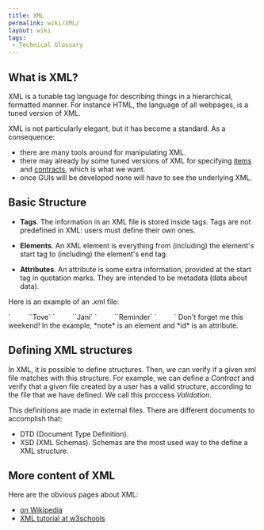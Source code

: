 ```yaml
---
title: XML
permalink: wiki/XML/
layout: wiki
tags:
 - Technical Glossary
---
```


What is XML?
------------

XML is a tunable tag language for describing things in a hierarchical,
formatted manner. For instance HTML, the language of all webpages, is a
tuned version of XML.

XML is not particularly elegant, but it has become a standard. As a
consequence:

-   there are many tools around for manipulating XML.
-   there may already by some tuned versions of XML for specifying
    [items](/wiki/Items_Specification "wikilink") and
    [contracts](/wiki/Contracts_Specification "wikilink"), which is what
    we want.
-   once GUIs will be developed none will have to see the
    underlying XML.

Basic Structure
---------------

-   **Tags**. The information in an XML file is stored inside tags. Tags
    are not predefined in XML: users must define their own ones.

<!-- -->

-   **Elements**. An XML element is everything from (including) the
    element's start tag to (including) the element's end tag.

<!-- -->

-   **Attributes**. An attribute is some extra information, provided at
    the start tag in quotation marks. They are intended to be metadata
    (data about data).

Here is an example of an .xml file:

<?xml version="1.0" encoding="ISO-8859-1"?>
<note id=“1245”>
`         `<to>`Tove`</to>  
`         `<from>`Jani`</from>  
`         `<heading>`Reminder`</heading>  
`         `

<body>
Don't forget me this weekend!

</body>
</note>
In the example, *note* is an element and *id* is an attribute.

Defining XML structures
-----------------------

In XML, it is possible to define structures. Then, we can verify if a
given xml file matches with this structure. For example, we can define a
*Contract* and verify that a given file created by a user has a valid
structure, according to the file that we have defined. We call this
proccess *Validation*.

This definitions are made in external files. There are different
documents to accomplish that:

-   DTD (Document Type Definition).
-   XSD (XML Schemas). Schemas are the most used way to the define a
    XML structure.

More content of XML
-------------------

Here are the obvious pages about XML:

-   [on Wikipedia](http://en.wikipedia.org/wiki/XML%7CXML)
-   [XML tutorial at w3schools](http://www.w3schools.com/xml/)

